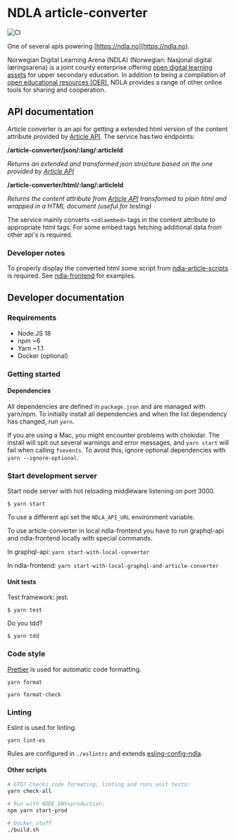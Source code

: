 # NDLA article-converter

![CI](https://github.com/NDLANO/article-converter/workflows/CI/badge.svg)

One of several apis powering [https://ndla.no](https://ndla.no).

Norwegian Digital Learning Arena (NDLA) (Norwegian: Nasjonal digital læringsarena) is a joint county enterprise offering [open digital learning assets](https://en.wikipedia.org/wiki/Digital_learning_assets) for upper secondary education. In addition to being a compilation of [open educational resources (OER)](https://en.wikipedia.org/wiki/Open_educational_resources), NDLA provides a range of other online tools for sharing and cooperation.

## API documentation

Article converter is an api for getting a extended html version of the content attribute provided by [Article API](https://github.com/NDLANO/article-api). The service has two endpoints:

**/article-converter/json/:lang/:articleId**

_Returns an extended and transformed json structure based on the one provided by [Article API](https://github.com/NDLANO/article-api)_

**/article-converter/html/:lang/:articleId**

_Returns the content attribute from [Article API](https://github.com/NDLANO/article-api) transformed to plain html and wrapped in a HTML document (useful for testing)_

The service mainly converts `<ndlaembed>` tags in the content attribute to appropriate html tags. For some embed tags fetching additional data from other api's is required.

### Developer notes

To properly display the converted html some script from [ndla-article-scripts](https://github.com/NDLANO/frontend-packages/tree/master/packages/ndla-article-scripts) is required. See [ndla-frontend](https://github.com/NDLANO/ndla-frontend) for examples.

## Developer documentation

### Requirements

- Node.JS 18
- npm ~6
- Yarn ~1.1
- Docker (optional)

### Getting started

#### Dependencies

All dependencies are defined in `package.json` and are managed with yarn/npm. To
initially install all dependencies and when the list dependency has changed,
run `yarn`.

If you are using a Mac, you might encounter problems with chokidar. The install
will spit out several warnings and error messages, and `yarn start` will fail when
calling `fsevents`. To avoid this, ignore optional dependencies with `yarn --ignore-optional`.

### Start development server

Start node server with hot reloading middleware listening on port 3000.

`$ yarn start`

To use a different api set the `NDLA_API_URL` environment variable.

To use article-converter in local ndla-frontend you have to run graphql-api and ndla-frontend locally with special commands.

In graphql-api:
`yarn start-with-local-converter`

In ndla-frontend:
`yarn start-with-local-graphql-and-article-converter`

#### Unit tests

Test framework: jest.

`$ yarn test`

Do you tdd?

`$ yarn tdd`

### Code style

[Prettier](https://prettier.io/) is used for automatic code formatting.

`yarn format`

`yarn format-check`

### Linting

Eslint is used for linting.

`yarn lint-es`

Rules are configured in `./eslintrc` and extends [esling-config-ndla](https://github.com/NDLANO/frontend-packages/tree/master/packages/eslint-config-ndla).

#### Other scripts

```sh
# GTG? Checks code formating, linting and runs unit tests:
yarn check-all
```

```sh
# Run with NODE_ENV=production:
npm yarn start-prod
```

```sh
# Docker stuff
./build.sh
```
